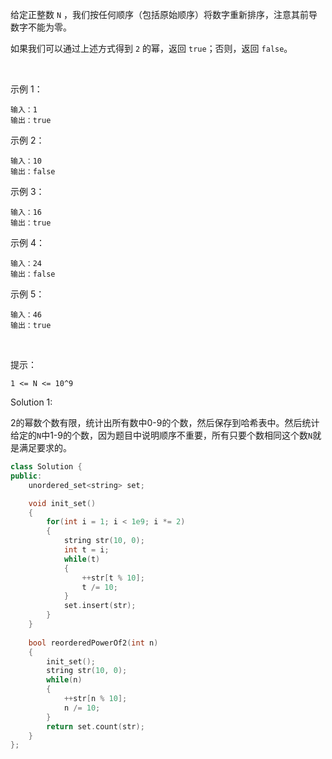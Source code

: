 给定正整数 `N` ，我们按任何顺序（包括原始顺序）将数字重新排序，注意其前导数字不能为零。

如果我们可以通过上述方式得到 `2` 的幂，返回 `true`；否则，返回 `false`。

 

示例 1：
```
输入：1
输出：true
```
示例 2：
```
输入：10
输出：false
```
示例 3：
```
输入：16
输出：true
```
示例 4：
```
输入：24
输出：false
```
示例 5：
```
输入：46
输出：true
```
 

提示：

`1 <= N <= 10^9`


Solution 1:

2的幂数个数有限，统计出所有数中0-9的个数，然后保存到哈希表中。然后统计给定的`N`中1-9的个数，因为题目中说明顺序不重要，所有只要个数相同这个数`N`就是满足要求的。

```cpp
class Solution {
public:
    unordered_set<string> set;

    void init_set()
    {
        for(int i = 1; i < 1e9; i *= 2)
        {
            string str(10, 0);
            int t = i;
            while(t)
            {
                ++str[t % 10];
                t /= 10;
            }
            set.insert(str);
        }
    }
    
    bool reorderedPowerOf2(int n) 
    {
        init_set();
        string str(10, 0);
        while(n)
        {
            ++str[n % 10];
            n /= 10;
        }
        return set.count(str);
    }
};
```
